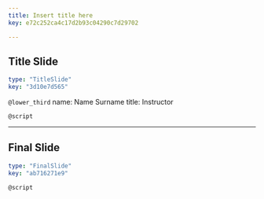 ```yaml
---
title: Insert title here
key: e72c252ca4c17d2b93c04290c7d29702

---
```

## Title Slide

```yaml
type: "TitleSlide"
key: "3d10e7d565"
```

`@lower_third`
name: Name Surname
title: Instructor


`@script`



---
## Final Slide

```yaml
type: "FinalSlide"
key: "ab716271e9"
```

`@script`


